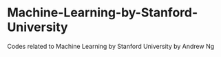 # Machine-Learning-by-Stanford-University
Codes related to Machine Learning by Stanford University by Andrew Ng
